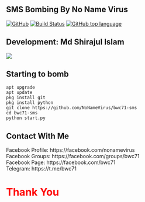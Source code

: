 
<h2>SMS Bombing By No Name Virus</h2>


<p><a target="_blank" rel="noopener noreferrer" href="https://camo.githubusercontent.com/50576c5fed266687b342688da0eb4ffd356ef697e0a405620f7e0b414b185875/68747470733a2f2f696d672e736869656c64732e696f2f6769746875622f6c6963656e73652f637572696f6f2f656d61696c70797370616d"><img src="https://camo.githubusercontent.com/50576c5fed266687b342688da0eb4ffd356ef697e0a405620f7e0b414b185875/68747470733a2f2f696d672e736869656c64732e696f2f6769746875622f6c6963656e73652f637572696f6f2f656d61696c70797370616d" alt="GitHub" data-canonical-src="https://img.shields.io/github/license/curioo/emailpyspam" style="max-width:100%;"></a>
<a target="_blank" rel="noopener noreferrer" href="https://camo.githubusercontent.com/c0f0fa18da3e9af1d3b6515fbf4400ff25e7b44edf1618bc0e8f5e513f8d9ab0/68747470733a2f2f696d672e736869656c64732e696f2f62616467652f4275696c642d50617373696e672d677265656e"><img src="https://camo.githubusercontent.com/c0f0fa18da3e9af1d3b6515fbf4400ff25e7b44edf1618bc0e8f5e513f8d9ab0/68747470733a2f2f696d672e736869656c64732e696f2f62616467652f4275696c642d50617373696e672d677265656e" alt="Build Status" data-canonical-src="https://img.shields.io/badge/Build-Passing-green" style="max-width:100%;"></a>
<a target="_blank" rel="noopener noreferrer" href="https://camo.githubusercontent.com/301279384d46107bbda8dc08ccf5b6798091403bfacd32104b964b47f6c6480e/68747470733a2f2f696d672e736869656c64732e696f2f6769746875622f6c616e6775616765732f746f702f637572696f6f2f656d61696c70797370616d"><img src="https://camo.githubusercontent.com/301279384d46107bbda8dc08ccf5b6798091403bfacd32104b964b47f6c6480e/68747470733a2f2f696d672e736869656c64732e696f2f6769746875622f6c616e6775616765732f746f702f637572696f6f2f656d61696c70797370616d" alt="GitHub top language" data-canonical-src="https://img.shields.io/github/languages/top/curioo/emailpyspam" style="max-width:100%;"></a></p>



<h2>Development: Md Shirajul Islam</h2>
<image src="https://camo.githubusercontent.com/ebba41ba6d4cdbf016fea815b1eb10e399feae6720f919b0952c314298818ba2/68747470733a2f2f692e6962622e636f2f6a5478524866702f30312d446f6e652e6a7067" />

<h2>Starting to bomb</h2>
<pre><code>apt upgrade
apt update
pkg install git
pkg install python
git clone https://github.com/NoNameVirus/bwc71-sms
cd bwc71-sms
python start.py</code></pre>

<h2>Contact With Me</h2>
Facebook Profile: https://facebook.com/nonamevirus<br>
Facebook Groups: https://facebook.com/groups/bwc71<br>
Facebook Page: https://facebook.com/bwc71<br>
Telegram: https://t.me/bwc71

<h1><font color="red">Thank You</font></h1>
